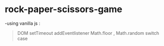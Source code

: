# rock-paper-scissors-game
-using vanilla js :
   > DOM 
   > setTimeout
   > addEventlistener
   > Math.floor , Math.random
   > switch case
